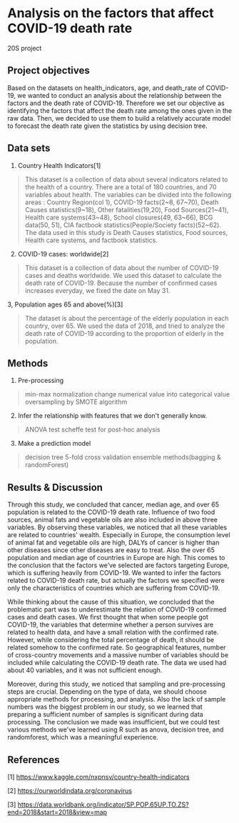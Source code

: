 # Analysis on the factors that affect COVID-19 death rate

20S project

## Project objectives

Based on the datasets on health_indicators, age, and death_rate of COVID-19, we wanted to conduct an analysis about the relationship between the factors and the death rate of COVID-19. Therefore we set our objective as identifying the factors that affect the death rate among the ones given in the raw data. Then, we decided to use them to build a relatively accurate model to forecast the death rate given the statistics by using decision tree.

## Data sets

1. Country Health Indicators[1]

> This dataset is a collection of data about several indicators related to the health of a country. There are a total of 180 countries, and 70 variables about health. The variables can be divided into the following areas : Country Region(col 1), COVID-19 facts(2~8, 67~70), Death Causes statistics(9~18), Other fatalities(19,20), Food Sources(21~41), Health care systems(43~48), School closures(49, 63~66), BCG data(50, 51), CIA factbook statistics(People/Society facts)(52~62). 
> The data used in this study is Death Causes statistics, Food sources, Health care systems, and factbook statistics.

2. COVID-19 cases: worldwide[2]

> This dataset is a collection of data about the number of COVID-19 cases and deaths worldwide. We used this dataset to calculate the death rate of COVID-19. Because the number of confirmed cases increases everyday, we fixed the date on May 31.

3, Population ages 65 and above(%)[3]

> The dataset is about the percentage of the elderly population in each country, over 65. We used the data of 2018, and tried to analyze the death rate of COVID-19 according to the proportion of elderly in the population.

## Methods

1. Pre-processing

> min-max normalization
> change numerical value into categorical value
> oversampling by SMOTE algorithm

2. Infer the relationship with features that we don't generally know.

> ANOVA test
> scheffe test for post-hoc analysis

3. Make a prediction model

> decision tree
> 5-fold cross validation
> ensemble methods(bagging & randomForest)

## Results & Discussion

Through this study, we concluded that cancer, median age, and over 65 population is related to the COVID-19 death rate. Influence of two food sources, animal fats and vegetable oils are also included in above three variables. By observing these variables, we noticed that all these variables are related to countries' wealth. Especially in Europe, the consumption level of animal fat and vegetable oils are high, DALYs of cancer is higher than other diseases since other diseases are easy to treat. Also the over 65 population and median age of countries in Europe are high. This comes to the conclusion that the factors we’ve selected are factors targeting Europe, which is suffering heavily from COVID-19. We wanted to infer the factors related to COVID-19 death rate, but actually the factors we specified were only the characteristics of countries which are suffering from COVID-19.

While thinking about the cause of this situation, we concluded that the problematic part was to underestimate the relation of COVID-19 confirmed cases and death cases. We first thought that when some people got COVID-19, the variables that determine whether a person survives are related to health data, and have a small relation with the confirmed rate. However, while considering the total percentage of death, it should be related somehow to the confirmed rate. So geographical features, number of cross-country movements and a massive number of variables should be included while calculating the COVID-19 death rate. The data we used had about 40 variables, and it was not sufficient enough.

Moreover, during this study, we noticed that sampling and pre-processing steps are crucial. Depending on the type of data, we should choose appropriate methods for processing, and analysis. Also the lack of sample numbers was the biggest problem in our study, so we learned that preparing a sufficient number of samples is significant during data processing. The conclusion we made was insufficient, but we could test various methods we’ve learned using R such as anova, decision tree, and randomforest, which was a meaningful experience.


## References

[1] https://www.kaggle.com/nxpnsv/country-health-indicators

[2] https://ourworldindata.org/coronavirus 

[3] https://data.worldbank.org/indicator/SP.POP.65UP.TO.ZS?end=2018&start=2018&view=map
